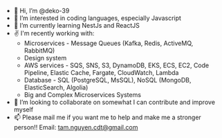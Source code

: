 - 👋 Hi, I’m @deko-39
- 👀 I’m interested in coding languages, especially Javascript
- 🌱 I’m currently learning NestJs and ReactJS
- ✌️ I'm recently working with:
  + Microservices - Message Queues (Kafka, Redis, ActiveMQ, RabbitMQ)
  + Design system
  + AWS services - SQS, SNS, S3, DynamoDB, EKS, ECS, EC2, Code Pipeline, Elastic Cache, Fargate, CloudWatch, Lambda
  + Database - SQL (PostgreSQL, MsSQL), NoSQL (MongoDB, ElasticSearch, Algolia)
  + Big and Complex Microservices Systems
- 💞️ I’m looking to collaborate on somewhat I can contribute and improve myself
- 📫 Please mail me if you want me to help and make me a stronger person!!
Email: tam.nguyen.cdt@gmail.com 

<!---
deko-39/deko-39 is a ✨ special ✨ repository because its `README.md` (this file) appears on your GitHub profile.
You can click the Preview link to take a look at your changes.
--->
